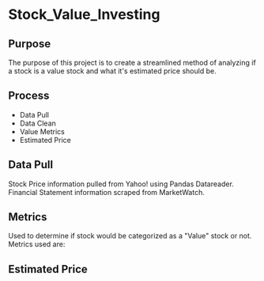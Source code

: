 # Stock_Value_Investing
## Purpose
The purpose of this project is to create a streamlined method of analyzing if a stock is a value stock and what it's estimated price should be.
## Process
- Data Pull
- Data Clean
- Value Metrics
- Estimated Price
## Data Pull
Stock Price information pulled from Yahoo! using Pandas Datareader. <br />
Financial Statement information scraped from MarketWatch.
## Metrics
Used to determine if stock would be categorized as a "Value" stock or not. <br />
Metrics used are:

## Estimated Price
